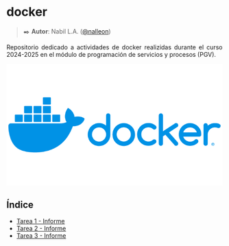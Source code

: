 <div align="justify">

# docker

>✒️ __Autor__: Nabil L.A. ([@nalleon](https://github.com/nalleon))

Repositorio dedicado a actividades de docker realizidas durante el curso 2024-2025 en el módulo de programación de servicios y procesos (PGV).


<div align="center">
<img src="./img/image.png">
</div>



## Índice
- [Tarea 1 - Informe](./tarea-1/README.md)
- [Tarea 2 - Informe](./tarea-2/README.md)
- [Tarea 3 - Informe](./tarea-3/README.md)

</div>
